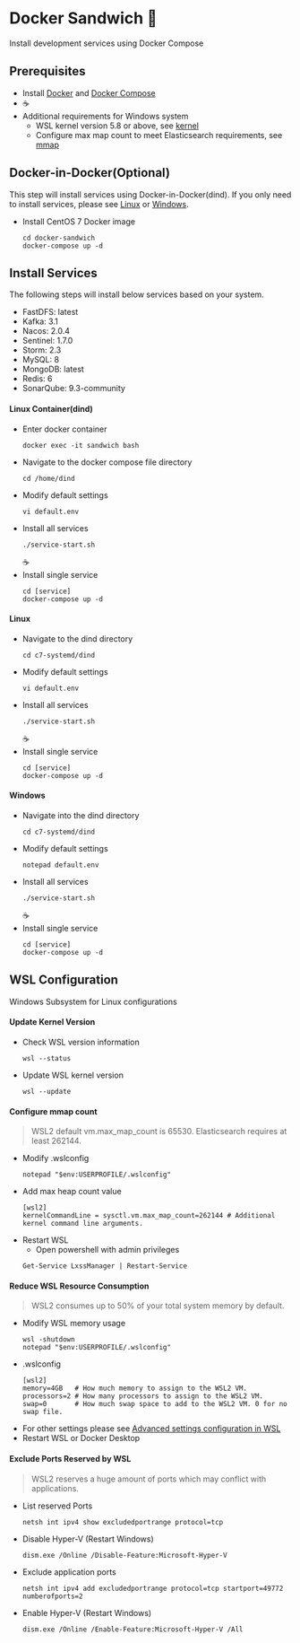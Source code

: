 # Docker Sandwich :sandwich:

Install development services using Docker Compose

## Prerequisites
- Install [Docker](https://docs.docker.com/engine/install/) and [Docker Compose](https://docs.docker.com/compose/install/)
- :coffee:
- Additional requirements for Windows system
  * WSL kernel version 5.8 or above, see [kernel](#update-kernel-version)
  * Configure max map count to meet Elasticsearch requirements, see [mmap](#configure-mmap-count)

## Docker-in-Docker(Optional)
This step will install services using Docker-in-Docker(dind). If you only need to install services, please see [Linux](#linux) or [Windows](#windows).
- Install CentOS 7 Docker image
  ```
  cd docker-sandwich
  docker-compose up -d
  ```

## Install Services
The following steps will install below services based on your system.
- FastDFS: latest
- Kafka: 3.1
- Nacos: 2.0.4
- Sentinel: 1.7.0
- Storm: 2.3
- MySQL: 8
- MongoDB: latest
- Redis: 6
- SonarQube: 9.3-community

#### Linux Container(dind)
- Enter docker container
  ```
  docker exec -it sandwich bash
  ```
- Navigate to the docker compose file directory
  ```
  cd /home/dind
  ```
- Modify default settings
  ```
  vi default.env
  ```
- Install all services
  ```
  ./service-start.sh
  ```
  :coffee:
- Install single service
  ```
  cd [service]
  docker-compose up -d
  ```

#### Linux <a name="linux"></a>
- Navigate to the dind directory
  ```
  cd c7-systemd/dind
  ```
- Modify default settings
  ```
  vi default.env
  ```
- Install all services
  ```
  ./service-start.sh
  ```
  :coffee:
- Install single service
  ```
  cd [service]
  docker-compose up -d
  ```

#### Windows <a name="windows"></a>
- Navigate into the dind directory
  ```
  cd c7-systemd/dind
  ```
- Modify default settings
  ```
  notepad default.env
  ```
- Install all services
  ```
  ./service-start.sh
  ```
  :coffee:
- Install single service
  ```
  cd [service]
  docker-compose up -d
  ```
  
## WSL Configuration
Windows Subsystem for Linux configurations

#### Update Kernel Version <a name="update-kernel-version"></a>
- Check WSL version information
  ```
  wsl --status
  ```
- Update WSL kernel version
  ```
  wsl --update
  ```
  
#### Configure mmap count <a name="configure-mmap-count"></a>
> WSL2 default vm.max_map_count is 65530. Elasticsearch requires at least 262144.
- Modify .wslconfig
  ```
  notepad "$env:USERPROFILE/.wslconfig"
  ```
- Add max heap count value
    ```
    [wsl2]
    kernelCommandLine = sysctl.vm.max_map_count=262144 # Additional kernel command line arguments.
    ```
- Restart WSL
  * Open powershell with admin privileges
  ```
  Get-Service LxssManager | Restart-Service
  ```

#### Reduce WSL Resource Consumption
> WSL2 consumes up to 50% of your total system memory by default.
- Modify WSL memory usage
  ```
  wsl -shutdown
  notepad "$env:USERPROFILE/.wslconfig"
  ```
- .wslconfig
    ```
    [wsl2]
    memory=4GB   # How much memory to assign to the WSL2 VM.
    processors=2 # How many processors to assign to the WSL2 VM.
    swap=0       # How much swap space to add to the WSL2 VM. 0 for no swap file.
    ```
- For other settings please see [Advanced settings configuration in WSL](https://docs.microsoft.com/en-us/windows/wsl/wsl-config)
- Restart WSL or Docker Desktop
  
#### Exclude Ports Reserved by WSL
> WSL2 reserves a huge amount of ports which may conflict with applications.
- List reserved Ports
  ```
  netsh int ipv4 show excludedportrange protocol=tcp
  ```
- Disable Hyper-V (Restart Windows)
  ```
  dism.exe /Online /Disable-Feature:Microsoft-Hyper-V
  ```
- Exclude application ports
  ```
  netsh int ipv4 add excludedportrange protocol=tcp startport=49772 numberofports=2
  ```
- Enable Hyper-V (Restart Windows)
  ```
  dism.exe /Online /Enable-Feature:Microsoft-Hyper-V /All
  ```